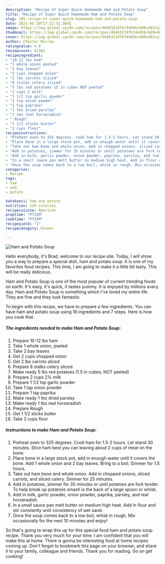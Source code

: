 ```yaml
---
description: "Recipe of Super Quick Homemade Ham and Potato Soup"
title: "Recipe of Super Quick Homemade Ham and Potato Soup"
slug: 105-recipe-of-super-quick-homemade-ham-and-potato-soup
date: 2021-05-30T17:32:51.804Z
image: https://img-global.cpcdn.com/recipes/46463219fb744d56/680x482cq70/ham-and-potato-soup-recipe-main-photo.jpg
thumbnail: https://img-global.cpcdn.com/recipes/46463219fb744d56/680x482cq70/ham-and-potato-soup-recipe-main-photo.jpg
cover: https://img-global.cpcdn.com/recipes/46463219fb744d56/680x482cq70/ham-and-potato-soup-recipe-main-photo.jpg
author: Chester Murray
ratingvalue: 4.8
reviewcount: 42381
recipeingredient:
- "10-12 lbs ham"
- "1 whole onion peeled"
- "2 bay leaves"
- "2 cups chopped onion"
- "2 lbs carrots sliced"
- "8 stalks celery sliced"
- "5 lbs red potatoes 15 in cubes NOT peeled"
- "2 cups 2 milk"
- "1 1/2 tsp garlic powder"
- "1 tsp onion powder"
- "1 tsp paprika"
- "1 tbs dried parsley"
- "1 tbs real horseradish"
- " Rough"
- "1 1/2 sticks butter"
- "2 cups flour"
recipeinstructions:
- "Preheat oven to 325 degrees. Cook ham for 1.5-2 hours. Let stand 30 minutes. Slice ham best you can leaving about 2 cups of meat on the bone."
- "Place bone in a large stock pot, add in enough water until it covers the bone. Add 1 whole onion and 2 bay leaves. Bring to a boil. Simmer for 1.5 hours."
- "Take out ham bone and whole onion. Add in chopped onions, sliced carrots, and sliced celery. Simmer for 25 minutes."
- "Add in potatoes, simmer for 35 minutes or until potatoes are fork tender. To help break up potatoes smash is the back of a large spoon or whisk."
- "Add in milk, garlic powder, onion powder, paprika, parsley, and real horseradish."
- "In a small sauce pan melt butter on medium high heat. Add in flour and stir constantly until consistency of wet sand."
- "Once the soup comes back to a low boil, whisk in rough. Mix occasionally for the next 10 minutes and enjoy!"
categories:
- Recipe
tags:
- ham
- and
- potato

katakunci: ham and potato 
nutrition: 120 calories
recipecuisine: American
preptime: "PT32M"
cooktime: "PT33M"
recipeyield: "1"
recipecategory: Dinner

---
```



![Ham and Potato Soup](https://img-global.cpcdn.com/recipes/46463219fb744d56/680x482cq70/ham-and-potato-soup-recipe-main-photo.jpg)

Hello everybody, it's Brad, welcome to our recipe site. Today, I will show you a way to prepare a special dish, ham and potato soup. It is one of my favorites food recipes. This time, I am going to make it a little bit tasty. This will be really delicious.

Ham and Potato Soup is one of the most popular of current trending foods on earth. It's easy, it's quick, it tastes yummy. It is enjoyed by millions every day. Ham and Potato Soup is something which I've loved my entire life. They are fine and they look fantastic.




To begin with this recipe, we have to prepare a few ingredients. You can have ham and potato soup using 16 ingredients and 7 steps. Here is how you cook that.

<!--inarticleads1-->

##### The ingredients needed to make Ham and Potato Soup:

1. Prepare 10-12 lbs ham
1. Take 1 whole onion, peeled
1. Take 2 bay leaves
1. Get 2 cups chopped onion
1. Get 2 lbs carrots sliced
1. Prepare 8 stalks celery sliced
1. Make ready 5 lbs red potatoes (1.5 in cubes, NOT peeled)
1. Prepare 2 cups 2% milk
1. Prepare 1 1/2 tsp garlic powder
1. Take 1 tsp onion powder
1. Prepare 1 tsp paprika
1. Make ready 1 tbs dried parsley
1. Make ready 1 tbs real horseradish
1. Prepare  Rough
1. Get 1 1/2 sticks butter
1. Take 2 cups flour




<!--inarticleads2-->

##### Instructions to make Ham and Potato Soup:

1. Preheat oven to 325 degrees. Cook ham for 1.5-2 hours. Let stand 30 minutes. Slice ham best you can leaving about 2 cups of meat on the bone.
1. Place bone in a large stock pot, add in enough water until it covers the bone. Add 1 whole onion and 2 bay leaves. Bring to a boil. Simmer for 1.5 hours.
1. Take out ham bone and whole onion. Add in chopped onions, sliced carrots, and sliced celery. Simmer for 25 minutes.
1. Add in potatoes, simmer for 35 minutes or until potatoes are fork tender. To help break up potatoes smash is the back of a large spoon or whisk.
1. Add in milk, garlic powder, onion powder, paprika, parsley, and real horseradish.
1. In a small sauce pan melt butter on medium high heat. Add in flour and stir constantly until consistency of wet sand.
1. Once the soup comes back to a low boil, whisk in rough. Mix occasionally for the next 10 minutes and enjoy!




So that's going to wrap this up for this special food ham and potato soup recipe. Thank you very much for your time. I am confident that you will make this at home. There is gonna be interesting food at home recipes coming up. Don't forget to bookmark this page on your browser, and share it to your family, colleague and friends. Thank you for reading. Go on get cooking!
